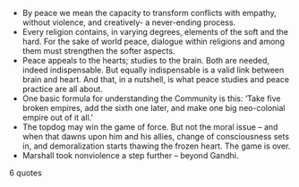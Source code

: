  - By peace we mean the capacity to transform conflicts with empathy, without violence, and creatively- a never-ending process.
 - Every religion contains, in varying degrees, elements of the soft and the hard. For the sake of world peace, dialogue within religions and among them must strengthen the softer aspects.
 - Peace appeals to the hearts; studies to the brain. Both are needed, indeed indispensable. But equally indispensable is a valid link between brain and heart. And that, in a nutshell, is what peace studies and peace practice are all about.
 - One basic formula for understanding the Community is this: ‘Take five broken empires, add the sixth one later, and make one big neo-colonial empire out of it all.’
 - The topdog may win the game of force. But not the moral issue – and when that dawns upon him and his allies, change of consciousness sets in, and demoralization starts thawing the frozen heart. The game is over.
 - Marshall took nonviolence a step further – beyond Gandhi.

6 quotes